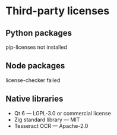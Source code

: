 # Third-party licenses

## Python packages

pip-licenses not installed

## Node packages

license-checker failed

## Native libraries

- Qt 6 — LGPL-3.0 or commercial license
- Zig standard library — MIT
- Tesseract OCR — Apache-2.0
